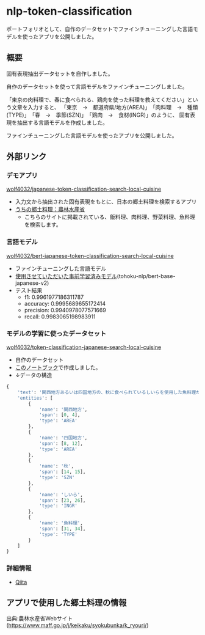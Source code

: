 # nlp-token-classification
ポートフォリオとして、自作のデータセットでファインチューニングした言語モデルを使ったアプリを公開しました。

## 概要
固有表現抽出データセットを自作しました。

自作のデータセットを使って言語モデルをファインチューニングしました。

「東京の肉料理で、春に食べられる、鶏肉を使った料理を教えてください」という文章を入力すると、
「東京　→　都道府県/地方(AREA)」　「肉料理　→　種類(TYPE)」　「春　→　季節(SZN)」　「鶏肉　→　食材(INGR)」のように、
固有表現を抽出する言語モデルを作成しました。

ファインチューニングした言語モデルを使ったアプリを公開しました。


## 外部リンク

### デモアプリ
[wolf4032/japanese-token-classification-search-local-cuisine](https://huggingface.co/spaces/wolf4032/japanese-token-classification-search-local-cuisine)
- 入力文から抽出された固有表現をもとに、日本の郷土料理を検索するアプリ
- [うちの郷土料理：農林水産省](https://www.maff.go.jp/j/keikaku/syokubunka/k_ryouri/index.html)
  - こちらのサイトに掲載されている、飯料理、肉料理、野菜料理、魚料理を検索します。

### 言語モデル
[wolf4032/bert-japanese-token-classification-search-local-cuisine](https://huggingface.co/wolf4032/bert-japanese-token-classification-search-local-cuisine)
- ファインチューニングした言語モデル
- [使用させていただいた事前学習済みモデル](https://huggingface.co/tohoku-nlp/bert-base-japanese-v2)(tohoku-nlp/bert-base-japanese-v2)
- テスト結果
  - f1: 0.9961977186311787
  - accuracy: 0.9995689655172414
  - precision: 0.9940978077571669
  - recall: 0.9983065198983911

### モデルの学習に使ったデータセット
[wolf4032/token-classification-japanese-search-local-cuisine](https://huggingface.co/datasets/wolf4032/token-classification-japanese-search-local-cuisine)
- 自作のデータセット
- [このノートブック](local_cuisine_search_app/notebooks/create_data/04_encoded_dataset_dataframe/encoded_dataset_dataframe_dependencies/01_untokenized_dataset_list/untokenized_dataset_list.ipynb)で作成しました。
- ↓データの構造
```python
{
    'text': '関西地方あるいは四国地方の、秋に食べられているしいらを使用した魚料理があったら、検索。',
    'entities': [
        {
            'name': '関西地方',
            'span': [0, 4],
            'type': 'AREA'
        },
        {
            'name': '四国地方',
            'span': [8, 12],
            'type': 'AREA'
        },
        {
            'name': '秋',
            'span': [14, 15],
            'type': 'SZN'
        },
        {
            'name': 'しいら',
            'span': [23, 26],
            'type': 'INGR'
        },
        {
            'name': '魚料理',
            'span': [31, 34],
            'type': 'TYPE'
        }
    ]
}
```

### 詳細情報
- [Qiita](https://qiita.com/wolf4032/private/9dd7423c706fa86bf005)


## アプリで使用した郷土料理の情報
出典:農林水産省Webサイト(https://www.maff.go.jp/j/keikaku/syokubunka/k_ryouri/)
